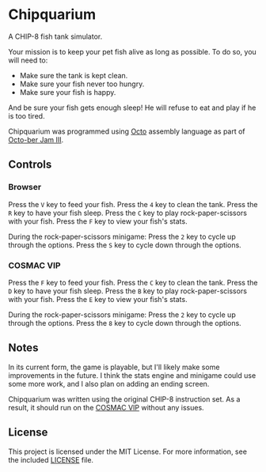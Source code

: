 # Chipquarium
A CHIP-8 fish tank simulator.

Your mission is to keep your pet fish alive as long as possible. To do so, you
will need to:
* Make sure the tank is kept clean.
* Make sure your fish never too hungry.
* Make sure your fish is happy.

And be sure your fish gets enough sleep! He will refuse to eat and play if he is
too tired.

Chipquarium was programmed using [Octo][1] assembly language as part of
[Octo-ber Jam III][2].

## Controls

### Browser
Press the `V` key to feed your fish.
Press the `4` key to clean the tank.
Press the `R` key to have your fish sleep.
Press the `C` key to play rock-paper-scissors with your fish.
Press the `F` key to view your fish's stats.

During the rock-paper-scissors minigame:
Press the `2` key to cycle up through the options.
Press the `S` key to cycle down through the options.

### COSMAC VIP
Press the `F` key to feed your fish.
Press the `C` key to clean the tank.
Press the `D` key to have your fish sleep.
Press the `B` key to play rock-paper-scissors with your fish.
Press the `E` key to view your fish's stats.

During the rock-paper-scissors minigame:
Press the `2` key to cycle up through the options.
Press the `8` key to cycle down through the options.

## Notes
In its current form, the game is playable, but I'll likely make some
improvements in the future. I think the stats engine and minigame could use some
more work, and I also plan on adding an ending screen.

Chipquarium was written using the original CHIP-8 instruction set. As a result,
it should run on the [COSMAC VIP][3] without any issues.

## License
This project is licensed under the MIT License. For more information, see the
included [LICENSE][4] file.

[1]: http://github.com/JohnEarnest/Octo "JohnEarnest / Octo"
[2]: http://www.awfuljams.com/octojam-iii/ "Octo-ber Jam III"
[3]: http://en.wikipedia.org/wiki/COSMAC_VIP "COSMAC VIP"
[4]: LICENSE "MIT License"

